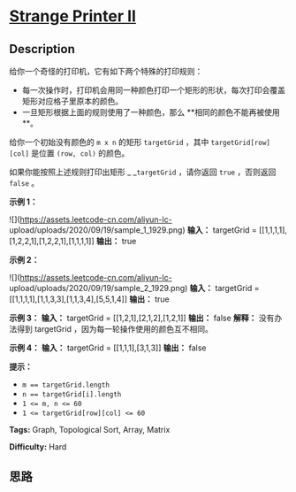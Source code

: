 # [Strange Printer II][title]

## Description

给你一个奇怪的打印机，它有如下两个特殊的打印规则：

  * 每一次操作时，打印机会用同一种颜色打印一个矩形的形状，每次打印会覆盖矩形对应格子里原本的颜色。
  * 一旦矩形根据上面的规则使用了一种颜色，那么 **相同的颜色不能再被使用  **。

给你一个初始没有颜色的 `m x n` 的矩形 `targetGrid` ，其中 `targetGrid[row][col]` 是位置 `(row,
col)` 的颜色。

如果你能按照上述规则打印出矩形 _ _`targetGrid` ，请你返回 `true` ，否则返回 `false` 。



**示例 1：**

![](https://assets.leetcode-cn.com/aliyun-lc-
upload/uploads/2020/09/19/sample_1_1929.png)
            **输入：** targetGrid = [[1,1,1,1],[1,2,2,1],[1,2,2,1],[1,1,1,1]]    **输出：** true    

**示例 2：**

![](https://assets.leetcode-cn.com/aliyun-lc-
upload/uploads/2020/09/19/sample_2_1929.png)
            **输入：** targetGrid = [[1,1,1,1],[1,1,3,3],[1,1,3,4],[5,5,1,4]]    **输出：** true    

**示例 3：**
            **输入：** targetGrid = [[1,2,1],[2,1,2],[1,2,1]]    **输出：** false    **解释：** 没有办法得到 targetGrid ，因为每一轮操作使用的颜色互不相同。

**示例 4：**
            **输入：** targetGrid = [[1,1,1],[3,1,3]]    **输出：** false    



**提示：**

  * `m == targetGrid.length`
  * `n == targetGrid[i].length`
  * `1 <= m, n <= 60`
  * `1 <= targetGrid[row][col] <= 60`


**Tags:** Graph, Topological Sort, Array, Matrix

**Difficulty:** Hard

## 思路

[title]: https://leetcode-cn.com/problems/strange-printer-ii
